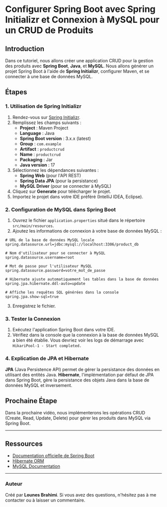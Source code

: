 
# Configurer Spring Boot avec Spring Initializr et Connexion à MySQL pour un CRUD de Produits

## Introduction
Dans ce tutoriel, nous allons créer une application CRUD pour la gestion des produits avec **Spring Boot**, **Java**, et **MySQL**. Nous allons générer un projet Spring Boot à l'aide de **Spring Initializr**, configurer Maven, et se connecter à une base de données MySQL.

## Étapes

### 1. Utilisation de Spring Initializr

1. Rendez-vous sur [Spring Initializr](https://start.spring.io/).
2. Remplissez les champs suivants :
   - **Project** : Maven Project
   - **Language** : Java
   - **Spring Boot version** : 3.x.x (latest)
   - **Group** : `com.example`
   - **Artifact** : `productcrud`
   - **Name** : `productcrud`
   - **Packaging** : Jar
   - **Java version** : 17
3. Sélectionnez les dépendances suivantes :
   - **Spring Web** (pour l'API REST)
   - **Spring Data JPA** (pour la persistance)
   - **MySQL Driver** (pour se connecter à MySQL)
4. Cliquez sur **Generate** pour télécharger le projet.
5. Importez le projet dans votre IDE préféré (IntelliJ IDEA, Eclipse).

### 2. Configuration de MySQL dans Spring Boot

1. Ouvrez le fichier `application.properties` situé dans le répertoire `src/main/resources`.
2. Ajoutez les informations de connexion à votre base de données MySQL :

```properties
# URL de la base de données MySQL locale
spring.datasource.url=jdbc:mysql://localhost:3306/product_db

# Nom d'utilisateur pour se connecter à MySQL
spring.datasource.username=root

# Mot de passe pour l'utilisateur MySQL
spring.datasource.password=votre_mot_de_passe

# Hibernate ajuste automatiquement les tables dans la base de données
spring.jpa.hibernate.ddl-auto=update

# Affiche les requêtes SQL générées dans la console
spring.jpa.show-sql=true
```

3. Enregistrez le fichier.

### 3. Tester la Connexion

1. Exécutez l'application Spring Boot dans votre IDE.
2. Vérifiez dans la console que la connexion à la base de données MySQL a bien été établie. Vous devriez voir les logs de démarrage avec `HikariPool-1 - Start completed.`

### 4. Explication de JPA et Hibernate

**JPA** (Java Persistence API) permet de gérer la persistance des données en utilisant des entités Java. **Hibernate**, l'implémentation par défaut de JPA dans Spring Boot, gère la persistance des objets Java dans la base de données MySQL et inversement.

## Prochaine Étape

Dans la prochaine vidéo, nous implémenterons les opérations CRUD (Create, Read, Update, Delete) pour gérer les produits dans MySQL via Spring Boot.

---

## Ressources
- [Documentation officielle de Spring Boot](https://spring.io/projects/spring-boot)
- [Hibernate ORM](https://hibernate.org/)
- [MySQL Documentation](https://dev.mysql.com/doc/)

---

### Auteur

Créé par **Lounes Brahimi**. Si vous avez des questions, n'hésitez pas à me contacter ou à laisser un commentaire.
